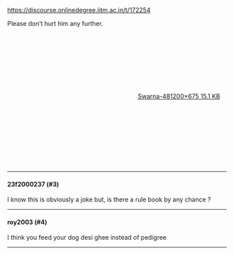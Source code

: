 https://discourse.onlinedegree.iitm.ac.in/t/172254

Please don’t hurt him any further.</p>
<p><div class="lightbox-wrapper"><a class="lightbox" data-download-href="/uploads/short-url/3sukAojFOzbkXSuqbUaCTudPv82.avif?dl=1" href="https://europe1.discourse-cdn.com/flex013/uploads/iitm/original/3X/1/8/183ef38f17e30b59becd984de785226c7e94d8a6.avif" rel="noopener nofollow ugc" title="Swarna-48"><div class="meta"><svg aria-hidden="true" class="fa d-icon d-icon-far-image svg-icon"><use href="#far-image"></use></svg><span class="filename">Swarna-48</span><span class="informations">1200×675 15.1 KB</span><svg aria-hidden="true" class="fa d-icon d-icon-discourse-expand svg-icon"><use href="#discourse-expand"></use></svg></div></a></div></p><hr>

<h4>23f2000237 (#3)</h4>
<p>I know this is obviously a joke but, is there a rule book by any chance ?</p><hr>

<h4>roy2003 (#4)</h4>
<p>I think you feed your dog desi ghee instead of pedigree</p><hr>

</body></html>